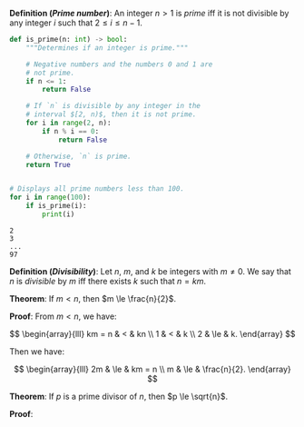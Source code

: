 **Definition (_Prime number_)**: An integer $n > 1$ is _prime_ iff it is not divisible by any integer $i$ such that $2 \le i \le n - 1$.

```python
def is_prime(n: int) -> bool:
    """Determines if an integer is prime."""

    # Negative numbers and the numbers 0 and 1 are
    # not prime.
    if n <= 1:
        return False

    # If `n` is divisible by any integer in the
    # interval $[2, n)$, then it is not prime.
    for i in range(2, n):
        if n % i == 0:
            return False

    # Otherwise, `n` is prime.
    return True


# Displays all prime numbers less than 100.
for i in range(100):
    if is_prime(i):
        print(i)
```

```
2
3
...
97
```

**Definition (_Divisibility_)**: Let $n$, $m$, and $k$ be integers with $m \ne 0$. We say that $n$ is _divisible_ by $m$ iff there exists $k$ such that $n = km$.

**Theorem**: If $m < n$, then $m \le \frac{n}{2}$.

**Proof**: From $m < n$, we have:

$$
\begin{array}{lll}
km = n & <   & kn \\
1      & <   & k \\
2      & \le & k.
\end{array}
$$

Then we have:

$$
\begin{array}{lll}
2m & \le & km = n \\
m  & \le & \frac{n}{2}.
\end{array}
$$

**Theorem**: If $p$ is a prime divisor of $n$, then $p \le \sqrt{n}$.

**Proof**:
